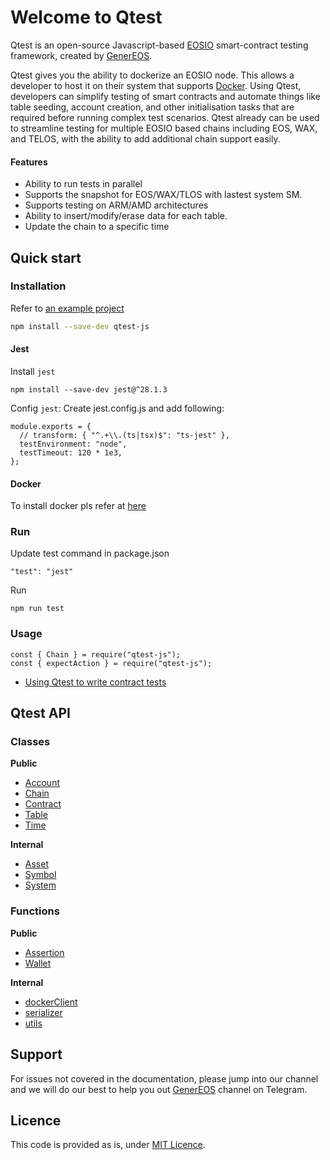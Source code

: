 # Welcome to Qtest 

Qtest is an open-source Javascript-based [EOSIO](https://eosnetwork.com/) smart-contract testing framework, created by [GenerEOS](https://genereos.io).

Qtest gives you the ability to dockerize an EOSIO node. This allows a developer to host it on their system that supports [Docker](https://docs.docker.com). Using Qtest, developers can simplify testing of smart contracts and automate things like table seeding, account creation, and other initialisation tasks that are required before running complex test scenarios. Qtest already can be used to streamline testing for multiple EOSIO based chains including EOS, WAX, and TELOS, with the ability to add additional chain support easily.

#### Features

- Ability to run tests in parallel
- Supports the snapshot for EOS/WAX/TLOS with lastest system SM. 
- Supports testing on ARM/AMD architectures
- Ability to insert/modify/erase data for each table.
- Update the chain to a specific time

## Quick start

### Installation

Refer to [an example project](example)

```bash
npm install --save-dev qtest-js
```

#### Jest
Install `jest`
```
npm install --save-dev jest@^28.1.3
```
Config `jest`: Create jest.config.js and add following:

```
module.exports = {
  // transform: { "^.+\\.(ts|tsx)$": "ts-jest" },
  testEnvironment: "node",
  testTimeout: 120 * 1e3,
};
```

#### Docker

To install docker pls refer at [here](https://docs.docker.com/engine/install/)

### Run
Update test command in package.json

```
"test": "jest"
```

Run

```
npm run test
```

### Usage
```
const { Chain } = require("qtest-js");
const { expectAction } = require("qtest-js");
```

* [Using Qtest to write contract tests](docs/tutorial/usage.md)

## Qtest API
### Classes

**Public**

* [Account](docs/api/account.md)
* [Chain](docs/api/chain.md)
* [Contract](docs/api/contract.md)
* [Table](docs/api/table.md)
* [Time](docs/api/time.md)

**Internal**

* [Asset](docs/api/asset.md)
* [Symbol](docs/api/symbol.md)
* [System](docs/api/system.md)


### Functions

**Public**

* [Assertion](docs/api/assertion.md)
* [Wallet](docs/api/wallet.md)

**Internal**
* [dockerClient](docs/api/dockerclient.md)
* [serializer](docs/api/serializer.md)
* [utils](docs/api/utils.md)

## Support

For issues not covered in the documentation, please jump into our channel and we will do our best to help you out [GenerEOS](https://t.me/generEOS) channel on Telegram.

## Licence

This code is provided as is, under [MIT Licence](LICENCE).


